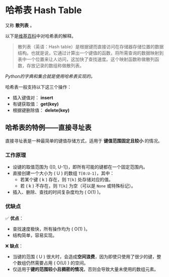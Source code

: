 # 哈希表 Hash Table

又称 **散列表** 。  

以下是[维基百科](https://zh.wikipedia.org/wiki/%E5%93%88%E5%B8%8C%E8%A1%A8)中对哈希表的解释。  
> 散列表（英语：Hash table）是根据键而直接访问在存储器存储位置的数据结构。也就是说，它通过计算出一个键值的函数，将所需查询的数据映射到表中一个位置来让人访问，这加快了查找速度。这个映射函数称做散列函数，存放记录的数组称做散列表。  

*Python的字典和集合就是使用哈希表实现的。*  

哈希表一般支持以下这三个操作：
- 插入键值对： **insert**
- 有键获取值： **get(key)**
- 根据键删除值： **delete(key)**

## 哈希表的特例——直接寻址表

直接寻址表是一种最简单的键值存储方式，适用于 **键值范围固定且较小** 的情况。

### 工作原理
- 设键的取值范围为 \([0, U-1]\)，即所有可能的键都在一个固定范围内。
- 直接创建一个大小为 \( U \) 的数组 `T[0:U-1]`，其中：
  - 若某个键 \( k \) 存在，则 `T[k]` 处存储对应的值。
  - 若 \( k \) 不存在，则 `T[k]` 为空（可以是 `None` 或特殊标记）。
- 插入、删除、查找的时间复杂度均为 \( O(1) \)。

### 优缺点
✅ **优点**：
- 查找速度极快，所有操作均为 \( O(1) \)。
- 结构简单，容易实现。

❌ **缺点**：
- 当键的范围 \( U \) 很大时，会造成**空间浪费**，因为即使只使用了很少的键，整个数组仍然需要占用 \( O(U) \) 的空间。
- 仅适用于**键的范围较小且稠密的情况**，否则会导致大量未使用的数组元素。

